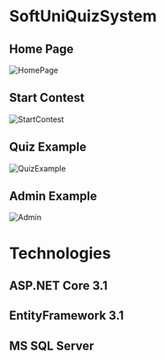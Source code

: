 # SoftUniQuizSystem

## Home Page
![HomePage](https://user-images.githubusercontent.com/25417032/82427003-35193000-9a91-11ea-88fb-98b414b6bc01.png)

## Start Contest
![StartContest](https://user-images.githubusercontent.com/25417032/82427076-46fad300-9a91-11ea-8d97-eff1276dd9b6.png)

## Quiz Example
![QuizExample](https://user-images.githubusercontent.com/25417032/82427128-5712b280-9a91-11ea-9ceb-bd817b4cab77.png)

## Admin Example
![Admin](https://user-images.githubusercontent.com/25417032/82427171-6560ce80-9a91-11ea-9dbd-a0321c7cfa69.png)

# Technologies
## ASP.NET Core 3.1
## EntityFramework 3.1
## MS SQL Server
